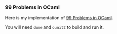 ### 99 Problems in OCaml

Here is my implementation of [99 Problems in OCaml](https://ocaml.org/learn/tutorials/99problems.html).

You will need `dune` and `ounit2` to build and run it.
